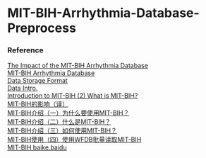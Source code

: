# MIT-BIH-Arrhythmia-Database-Preprocess

### Reference
[The Impact of the MIT-BIH Arrhythmia Database](http://ecg.mit.edu/george/publications/mitdb-embs-2001.pdf)</br>
[MIT-BIH Arrhythmia Database](https://physionet.org/content/mitdb/1.0.0/)</br>
[Data Storage Format](https://archive.physionet.org/physiotools/wag/signal-5.htm#sect9)</br>
[Data Intro.](https://archive.physionet.org/physiobank/database/html/mitdbdir/intro.htm)</br>
[Introduction to MIT-BIH (2) What is MIT-BIH?](https://www.programmersought.com/article/88016710130/#google_vignette)</br>
[MIT-BIH的影响（译）](https://blog.csdn.net/sinat_34337520/article/details/111611884?spm=1001.2014.3001.5501)</br>
[MIT-BIH介绍（一）为什么要使用MIT-BIH？](https://blog.csdn.net/sinat_34337520/article/details/111628506?spm=1001.2014.3001.5501)</br>
[MIT-BIH介绍（二）什么是MIT-BIH？](https://blog.csdn.net/sinat_34337520/article/details/111868445?spm=1001.2014.3001.5501)</br>
[MIT-BIH介绍（三）如何使用MIT-BIH？](https://blog.csdn.net/sinat_34337520/article/details/111869530?ops_request_misc=%257B%2522request%255Fid%2522%253A%2522162797497916780357273018%2522%252C%2522scm%2522%253A%252220140713.130102334..%2522%257D&request_id=162797497916780357273018&biz_id=0&utm_medium=distribute.pc_search_result.none-task-blog-2~all~sobaiduend~default-2-111869530.first_rank_v2_pc_rank_v29&utm_term=MIT-BIH)</br>
[MIT-BIH使用（四）使用WFDB批量读取MIT-BIH](https://blog.csdn.net/sinat_34337520/article/details/114988456?spm=1001.2014.3001.5501)</br>
[MIT-BIH baike.baidu](https://baike.baidu.hk/item/MIT-BIH/3257174)</br>